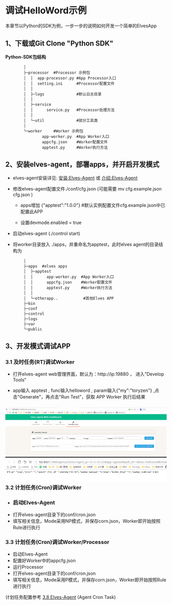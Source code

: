 # 调试HelloWord示例

本章节以Python的SDK为例，一步一步的说明如何开发一个简单的ElvesApp

## 1、下载或Git Clone "Python SDK"

**Python-SDK包结构**

```
        │
        ├─processor  #Processor 示例包
        │  │  app-processor.py #App Processor入口
        │  │  setting.ini      #Processor配置文件
        │  │
        │  ├─logs              #默认日志目录
        │  │
        │  ├─service
        │  │      service.py   #Processor处理方法
        │  │
        │  └─util              #部分工具类
        │
        └─worker     #Worker 示例包
                app-worker.py  #App Worker入口
                appcfg.json    #Worker配置文件
                apptest.py     #Worker执行方法
```

## 2、安装elves-agent，部署apps，并开启开发模式

* elves-agent安装详见: [安装:Elves-Agent](/quickinstall/install-elves-agent.md) 或 [介绍:Elves-Agent](/module/elves-agent.md)

* 修改elves-agent配置文件./conf/cfg.json (可能需要 mv cfg.example.json cfg.json )

  * apps增加 {"apptest":"1.0.0"} #默认实例配置文件cfg.example.json中已配置此APP
   
  * 设置devmode.enabled = true

* 启动elves-agent (./control start)

* 将worker目录放入 ./apps，并重命名为apptest，此时elves agent的目录结构为
```
        │
        ├─apps  #elves apps
        │  ├─apptest          
        │  │      app-worker.py  #App Worker入口
        │  │      appcfg.json    #Worker配置文件
        │  │      apptest.py     #Worker执行方法
        │  │
        │  └─otherapp..           #其他Elves APP
        ├─bin
        ├─conf
        ├─control
        ├─logs
        ├─var
        └─public
```


## 3、开发模式**调试APP**

### 3.1 及时任务\(RT\)调试Worker

* 打开elves-agent web管理界面，默认为：http://ip:19880 ， 进入"Develop Tools“

* app输入 apptest , func输入helloword , param输入{"my":"toryzen"} ,点击"Generate"，再点击"Run Test"，获取 APP Worker 执行后结果

### ![](/assets/develop-pannel-1.png)![](/assets/develop-pannel-2.png)3.2 计划任务\(Cron\)调试Worker

* ### 启动Elves-Agent
* 打开elves-agent目录下的conf/cron.json
* 填写相关信息，Mode采用NP模式，并保存corn.json，Worker即开始按照Rule进行执行

### 3.3 计划任务\(Cron\)调试Worker/Processor

* 启动Elves-Agent
* 配置好Worker中的appcfg.json
* 运行Processor
* 打开elves-agent目录下的conf/cron.json
* 填写相关信息，Mode采用P模式，并保存corn.json，Worker即开始按照Rule进行执行

计划任务配置参考 [3.8 Elves-Agent](/quickinstall/install-elves-agent.md) \(Agent Cron Task\)

